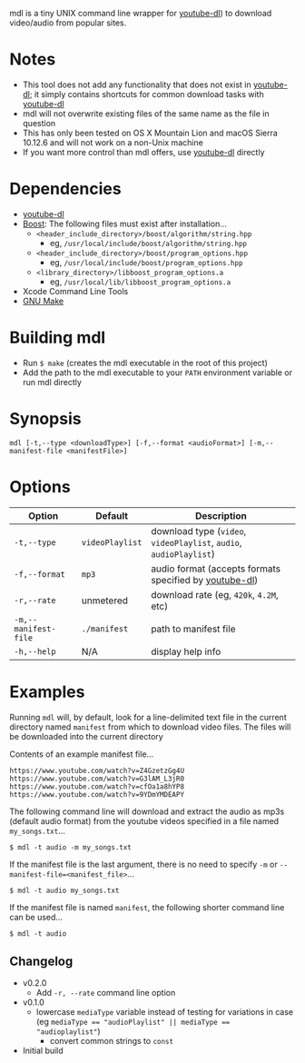 mdl is a tiny UNIX command line wrapper for [youtube-dl][ytdl]) to download
video/audio from popular sites.


# Notes

* This tool does not add any functionality that does not exist in
  [youtube-dl][ytdl]; it simply contains shortcuts for common download tasks
  with [youtube-dl][ytdl]
* mdl will not overwrite existing files of the same name as the file in question
* This has only been tested on OS X Mountain Lion and macOS Sierra 10.12.6 and
  will not work on a non-Unix machine
* If you want more control than mdl offers, use [youtube-dl][ytdl] directly


# Dependencies

* [youtube-dl][ytdl]
* [Boost][boost]: The following files must exist after installation…
  * `<header_include_directory>/boost/algorithm/string.hpp`
    * eg, `/usr/local/include/boost/algorithm/string.hpp`
  * `<header_include_directory>/boost/program_options.hpp`
    * eg, `/usr/local/include/boost/program_options.hpp`
  * `<library_directory>/libboost_program_options.a`
    * eg, `/usr/local/lib/libboost_program_options.a`
* Xcode Command Line Tools
* [GNU Make][make]


# Building mdl

* Run `$ make` (creates the mdl executable in the root of this project)
* Add the path to the mdl executable to your `PATH` environment variable or run
  mdl directly


# Synopsis

`mdl [-t,--type <downloadType>] [-f,--format <audioFormat>] [-m,--manifest-file <manifestFile>]`


# Options

Option               | Default         | Description
-------------------- | --------------- | ------------------------------------------------------------
`-t,--type`          | `videoPlaylist` | download type (`video`, `videoPlaylist`, `audio`, `audioPlaylist`)
`-f,--format`        | `mp3`           | audio format (accepts formats specified by [youtube-dl][ytdl])
`-r,--rate`          | unmetered       | download rate (eg, `420k`, `4.2M`, etc)
`-m,--manifest-file` | `./manifest`    | path to manifest file
`-h,--help`          | N/A             | display help info


# Examples

Running `mdl` will, by default, look for a line-delimited text file in the
current directory named `manifest` from which to download video files. The
files will be downloaded into the current directory

Contents of an example manifest file…

```
https://www.youtube.com/watch?v=Z4GzetzGg4U
https://www.youtube.com/watch?v=G3lAM_L3jR0
https://www.youtube.com/watch?v=cfOa1a8hYP8
https://www.youtube.com/watch?v=9YDmYMDEAPY
```

The following command line will download and extract the audio as mp3s (default
audio format) from the youtube videos specified in a file named
`my_songs.txt`...

`$ mdl -t audio -m my_songs.txt`

If the manifest file is the last argument, there is no need to specify `-m` or
`--manifest-file=<manifest_file>`…

`$ mdl -t audio my_songs.txt`

If the manifest file is named `manifest`, the following shorter command line
can be used…

`$ mdl -t audio`


[ytdl]: https://github.com/rg3/youtube-dl/
[boost]: http://www.boost.org/
[make]: http://www.gnu.org/software/make/

## Changelog

* v0.2.0
  * Add `-r, --rate` command line option
* v0.1.0
  * lowercase `mediaType` variable instead of testing for variations in case
  (eg `mediaType == "audioPlaylist" || mediaType == "audioplaylist"`)
	* convert common strings to `const`
* Initial build

